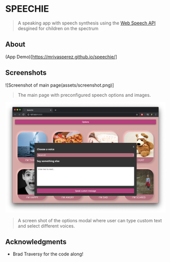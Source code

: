 # SPEECHIE
> A speaking app with speech synthesis using the [Web Speech API](https://developer.mozilla.org/en-US/docs/Web/API/Web_Speech_API) desgined for children on the spectrum

## About
(App Demo)[https://mrivasperez.github.io/speechie/]

## Screenshots
![Screenshot of main page(assets/screenshot.png)]
> The main page with preconfigured speech options and images.

![Screenshot of options modal](assets/screenshot2.png)
> A screen shot of the options modal where user can type custom text and select different voices.

## Acknowledgments
- Brad Traversy for the code along!